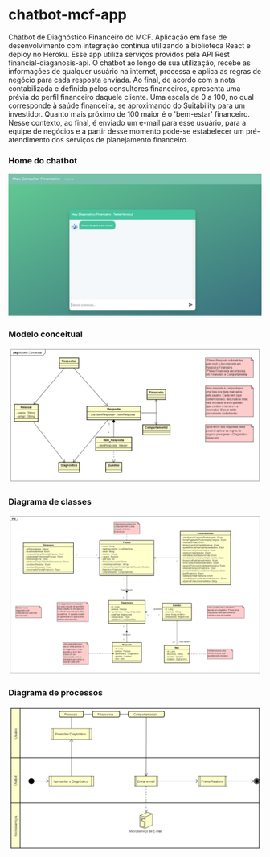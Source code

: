 # chatbot-mcf-app
Chatbot de Diagnóstico Financeiro do MCF.
Aplicação em fase de desenvolvimento com integração contínua utilizando a biblioteca React e deploy no Heroku. Esse app utiliza serviços providos pela API Rest financial-diaganosis-api. 
O chatbot ao longo de sua utilização, recebe as informações de qualquer usuário na internet, processa e aplica as regras de negócio para cada resposta enviada. 
Ao final, de acordo com a nota contabilizada e definida pelos consultores financeiros, apresenta uma prévia do perfil financeiro daquele cliente. Uma escala de 0 a 100, 
no qual corresponde à saúde financeira, se aproximando do Suitability para um investidor. Quanto mais próximo de 100 maior é o 'bem-estar' financeiro. 
Nesse contexto, ao final, é enviado um e-mail para esse usuário, para a equipe de negócios e a partir desse momento pode-se estabelecer um pré-atendimento dos serviços 
de planejamento financeiro. 

### Home do chatbot
<img src="https://github.com/dionlan/chatbot-mcf-app/blob/master/src/assets/to_readme/screenshot.PNG" alt="Home do chatbot"/>

### Modelo conceitual
<img src="https://github.com/dionlan/chatbot-mcf-app/blob/master/src/assets/to_readme/Modelo%20Conceitual.png" alt="Modelo conceitual"/>

### Diagrama de classes 
<img src="https://github.com/dionlan/chatbot-mcf-app/blob/master/src/assets/to_readme/Diagrama%20de%20Classe%20MCF.png" alt="Diagrama de classes"/>

### Diagrama de processos
<img src="https://github.com/dionlan/chatbot-mcf-app/blob/master/src/assets/to_readme/Diagrama%20de%20Processos.png" alt="Diagrama de processos"/>
